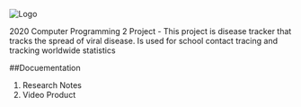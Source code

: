 ![Logo](https://github.com/ethanbowles03/2020CP2Project/blob/main/Project1Template.png)

2020 Computer Programming 2 Project - This project is disease tracker that tracks the spread of viral disease. Is used for school contact tracing and tracking worldwide statistics

##Docuementation
1. Research Notes
2. Video Product
